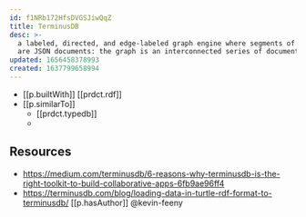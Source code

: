 ```yaml
---
id: f1NRb172HfsDVGSJiwQqZ
title: TerminusDB
desc: >-
  a labeled, directed, and edge-labeled graph engine where segments of the graph
  are JSON documents: the graph is an interconnected series of documents
updated: 1656458378993
created: 1637799658994
---
```



- [[p.builtWith]] [[prdct.rdf]]
- [[p.similarTo]]
  - [[prdct.typedb]]
  - 

## Resources

- https://medium.com/terminusdb/6-reasons-why-terminusdb-is-the-right-toolkit-to-build-collaborative-apps-6fb9ae96ff4
- https://terminusdb.com/blog/loading-data-in-turtle-rdf-format-to-terminusdb/
  [[p.hasAuthor]] @kevin-feeny